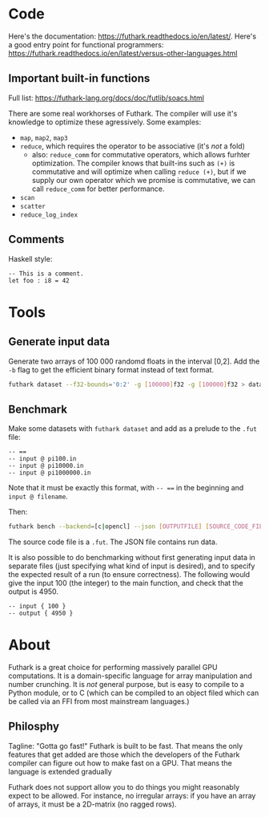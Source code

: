 Code
====
Here's the documentation: <https://futhark.readthedocs.io/en/latest/>.
Here's a good entry point for functional programmers: <https://futhark.readthedocs.io/en/latest/versus-other-languages.html>

Important built-in functions
----------------------------

Full list: <https://futhark-lang.org/docs/doc/futlib/soacs.html>

There are some real workhorses of Futhark. The compiler will use it's knowledge to optimize these agressively.
Some examples:
* `map`, `map2`, `map3`
* `reduce`, which requires the operator to be associative (it's *not* a fold)
  - also: `reduce_comm` for commutative operators, which allows furhter optimization. The compiler knows that built-ins such as `(+)` is commutative and will optimize when calling `reduce (+)`, but if we supply our own operator which we promise is commutative, we can call `reduce_comm` for better performance.
* `scan`
* `scatter`
* `reduce_log_index`

Comments
--------

Haskell style:

```futhark
-- This is a comment.
let foo : i8 = 42
```

Tools
=====

Generate input data
-------------------

Generate two arrays of 100 000 randomd floats in the interval [0,2].
Add the `-b` flag to get the efficient binary format instead of text format.

```sh
futhark dataset --f32-bounds='0:2' -g [100000]f32 -g [100000]f32 > data100000.in
```

Benchmark
---------

Make some datasets with `futhark dataset` and add as a prelude to the `.fut` file:

```futhark
-- ==
-- input @ pi100.in
-- input @ pi10000.in
-- input @ pi1000000.in
```

Note that it must be exactly this format, with `-- ==` in the beginning and `input @ filename`.

Then:

```sh
futhark bench --backend=[c|opencl] --json [OUTPUTFILE] [SOURCE_CODE_FILE]
```

The source code file is a `.fut`.
The JSON file contains run data.

It is also possible to do benchmarking without first generating input data in separate files (just specifying what kind of input is desired), and to specify the expected result of a run (to ensure correctness).
The following would give the input 100 (the integer) to the main function, and check that the output is 4950.

```futhark
-- input { 100 }
-- output { 4950 }
```

About
=====

Futhark is a great choice for performing massively parallel GPU computations. It is a domain-specific language for array manipulation and number crunching. It is *not* general purpose, but is easy to compile to a Python module, or to C (which can be compiled to an object filed which can be called via an FFI from most mainstream languages.)

Philosphy
---------

Tagline: "Gotta go fast!" Futhark is built to be fast. That means the only features that get added are those which the developers of the Futhark compiler can figure out how to make fast on a GPU. That means the language is extended gradually

Futhark does not support allow you to do things you might reasonably expect to be allowed. For instance, no irregular arrays: if you have an array of arrays, it must be a 2D-matrix (no ragged rows).
